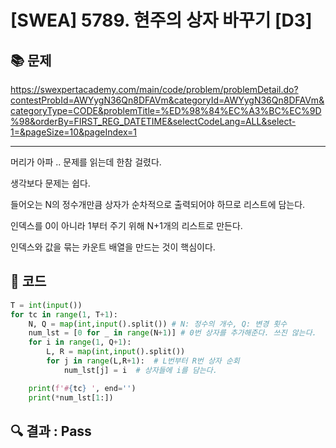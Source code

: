 # [SWEA] 5789. 현주의 상자 바꾸기 [D3]

## 📚 문제

https://swexpertacademy.com/main/code/problem/problemDetail.do?contestProbId=AWYygN36Qn8DFAVm&categoryId=AWYygN36Qn8DFAVm&categoryType=CODE&problemTitle=%ED%98%84%EC%A3%BC%EC%9D%98&orderBy=FIRST_REG_DATETIME&selectCodeLang=ALL&select-1=&pageSize=10&pageIndex=1

---

머리가 아파 .. 문제를 읽는데 한참 걸렸다.

생각보다 문제는 쉽다.

들어오는 N의 정수개만큼 상자가 순차적으로 출력되어야 하므로 리스트에 담는다.

인덱스를 0이 아니라 1부터 주기 위해 N+1개의 리스트로 만든다.

인덱스와 값을 묶는 카운트 배열을 만드는 것이 핵심이다.

## 📒 코드

```python
T = int(input())
for tc in range(1, T+1):
    N, Q = map(int,input().split()) # N: 정수의 개수, Q: 변경 횟수
    num_lst = [0 for _ in range(N+1)] # 0번 상자를 추가해준다. 쓰진 않는다.
    for i in range(1, Q+1):
        L, R = map(int,input().split())
        for j in range(L,R+1):  # L번부터 R번 상자 순회
            num_lst[j] = i  # 상자들에 i를 담는다.

    print(f'#{tc} ', end='')
    print(*num_lst[1:])
```

## 🔍 결과 : **Pass**
